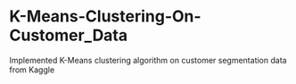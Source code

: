 # K-Means-Clustering-On-Customer_Data
Implemented K-Means clustering algorithm on customer segmentation data from Kaggle
